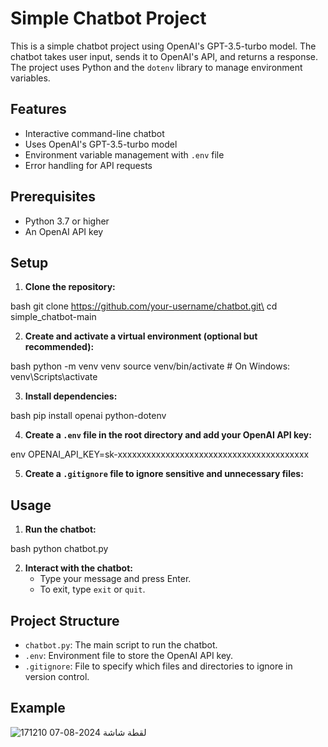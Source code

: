 # Simple Chatbot Project

This is a simple chatbot project using OpenAI's GPT-3.5-turbo model. The chatbot takes user input, sends it to OpenAI's API, and returns a response. The project uses Python and the `dotenv` library to manage environment variables.

## Features
- Interactive command-line chatbot
- Uses OpenAI's GPT-3.5-turbo model
- Environment variable management with `.env` file
- Error handling for API requests

## Prerequisites
- Python 3.7 or higher
- An OpenAI API key

## Setup

1. **Clone the repository:**
   
bash
   git clone https://github.com/your-username/chatbot.git\
   cd simple_chatbot-main
  

2. **Create and activate a virtual environment (optional but recommended):**
   
bash
   python -m venv venv
   source venv/bin/activate   # On Windows: venv\Scripts\activate
  

3. **Install dependencies:**
   
bash
   pip install openai python-dotenv
  

4. **Create a `.env` file in the root directory and add your OpenAI API key:**
   
env
   OPENAI_API_KEY=sk-xxxxxxxxxxxxxxxxxxxxxxxxxxxxxxxxxxxxxxxx
  

5. **Create a `.gitignore` file to ignore sensitive and unnecessary files:**


   
## Usage

1. **Run the chatbot:**
   
bash
   python chatbot.py
  

2. **Interact with the chatbot:**
   - Type your message and press Enter.
   - To exit, type `exit` or `quit`.

## Project Structure
- `chatbot.py`: The main script to run the chatbot.
- `.env`: Environment file to store the OpenAI API key.
- `.gitignore`: File to specify which files and directories to ignore in version control.

## Example
![لقطة شاشة 2024-08-07 171210](https://github.com/user-attachments/assets/ec17ce34-59fd-4a13-864a-188d6f029979)


